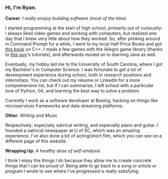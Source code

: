 ### Hi, I'm Ryan.

**Career**: *I really enojoy building software (most of the time)* 

I started programming at the start of high school, primarily out of curiousity- I always liked video games and working with computers, but realized one day that I knew very little about how they worked. So, after plinking around in Command Prompt for a while, I went to my local Half Price Books and got [this book](https://www.amazon.com/Without-Fear-Beginners-Guide-Makes/dp/0134314301) on C++. I made a few games with the Allegro game library (thanks to [this guy](https://twitter.com/mikegeig?lang=en)'s tutorials), and afterwards moved on to learning Java as well.

Eventually, my hobby led me to the University of South Carolina, where I got my Bachelor's in Computer Science. I was fortunate to get a lot of development experience during school, both in research positions and internships. You can check out my resume or LinkedIn for a more comprehensive list, but if I can summarize, I left school with a particular love of Python, Git, and learning the best way to solve a problem.

Currently I work as a software developer at Boeing, hacking on things like microservices frameworks and data streaming platforms.

**Other**: *Writing and Music*

Respectively: especially satirical writing, and especially piano and guitar. I founded a satirical newspaper at U of SC, which was an amazing experience. I've also done a bit of acting/short film, which you can see on a different page of this website.

**Wrapping Up**: *A healthy dose of self-analysis*

I think I enjoy the things I do because they allow me to create concrete things that I can be proud of. Being able to go back to a song or article or program I wrote to see where I've progressed is really satisfying.
